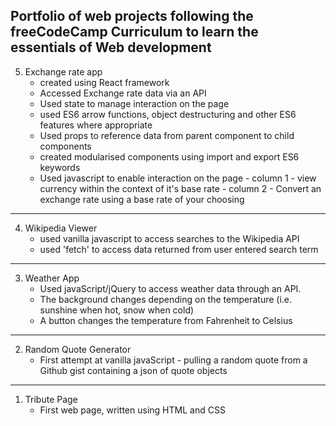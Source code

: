 ## Portfolio of web projects following the freeCodeCamp Curriculum to learn the essentials of Web development

5. Exchange rate app
    - created using React framework
    - Accessed Exchange rate data via an API
    - Used state to manage interaction on the page
    - used ES6 arrow functions, object destructuring and other ES6 features where appropriate
    - Used props to reference data from parent component to child components
    - created modularised components using import and export ES6 keywords
    - Used javascript to enable interaction on the page 
          - column 1 - view currency within the context of it's base rate
          - column 2 - Convert an exchange rate using a base rate of your choosing
---
4. Wikipedia Viewer
    - used vanilla javascript to access searches to the Wikipedia API
    - used 'fetch' to access data returned from user entered search term
---
3. Weather App 
    - Used javaScript/jQuery to access weather data through an API. 
    - The background changes depending on the temperature (i.e. sunshine when hot, snow when cold)
    - A button changes the temperature from Fahrenheit to Celsius
---
2. Random Quote Generator 
    - First attempt at vanilla javaScript - pulling a random quote from a Github gist containing a json of quote objects
---
1. Tribute Page 
    - First web page, written using HTML and CSS





